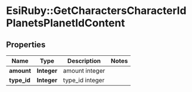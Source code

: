 # EsiRuby::GetCharactersCharacterIdPlanetsPlanetIdContent

## Properties
Name | Type | Description | Notes
------------ | ------------- | ------------- | -------------
**amount** | **Integer** | amount integer | 
**type_id** | **Integer** | type_id integer | 


